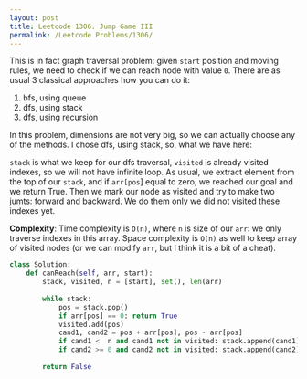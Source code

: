 ```yaml
---
layout: post
title: Leetcode 1306. Jump Game III
permalink: /Leetcode Problems/1306/
---
```


This is in fact graph traversal problem: given `start` position and moving rules, we need to check if we can reach node with value `0`. There are as usual 3 classical approaches how you can do it:

1. bfs, using queue
2. dfs, using stack
3. dfs, using recursion

In this problem, dimensions are not very big, so we can actually choose any of the methods. I chose dfs, using stack, so, what we have here:

`stack` is what we keep for our dfs traversal, `visited` is already visited indexes, so we will not have infinite loop. As usual, we extract element from the top of our `stack`, and if `arr[pos`] equal to zero, we reached our goal and we return True. Then we mark our node as visited and try to make two jumts: forward and backward. We do them only we did not visited these indexes yet.

**Complexity**: Time complexity is `O(n)`, where `n` is size of our `arr`: we only traverse indexes in this array. Space complexity is `O(n)` as well to keep array of visited nodes (or we can modify `arr`, but I think it is a bit of a cheat).

```python
class Solution:
    def canReach(self, arr, start):
        stack, visited, n = [start], set(), len(arr)
        
        while stack:
            pos = stack.pop()
            if arr[pos] == 0: return True
            visited.add(pos)
            cand1, cand2 = pos + arr[pos], pos - arr[pos]
            if cand1 <  n and cand1 not in visited: stack.append(cand1)
            if cand2 >= 0 and cand2 not in visited: stack.append(cand2)
                
        return False
```